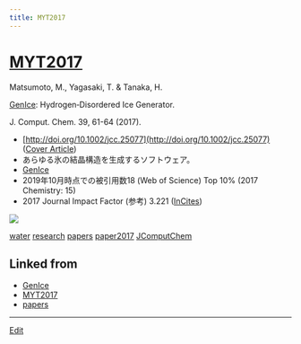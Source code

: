 ```yaml
---
title: MYT2017
---
```

# [MYT2017](/MYT2017)

Matsumoto, M., Yagasaki, T. & Tanaka, H.

[GenIce](/GenIce): Hydrogen‐Disordered Ice Generator.

J. Comput. Chem. 39, 61-64 (2017).


* [http://doi.org/10.1002/jcc.25077](http://doi.org/10.1002/jcc.25077) ([Cover Article](https://onlinelibrary.wiley.com/toc/1096987x/2018/39/1))
* あらゆる氷の結晶構造を生成するソフトウェア。 
* [GenIce](https://github.com/vitroid/GenIce)
* 2019年10月時点での被引用数18 (Web of Science) Top 10% (2017 Chemistry: 15)
* 2017 Journal Impact Factor (参考) 3.221 ([InCites](http://jcr.incites.thomsonreuters.com/JCRJournalProfileAction.action?pg=JRNLPROF&journalTitle=J%20COMPUT%20CHEM&edition=SCIE&journal=J%20COMPUT%20CHEM))

![](https://wol-prod-cdn.literatumonline.com/cms/attachment/871e128c-d576-404c-b9bf-1db332d7e07b/jcc25119-toc-0001-m.jpg)


[water](/water)
[research](/research)
[papers](/papers)
[paper2017](/paper2017)
[JComputChem](/JComputChem)







## Linked from

* [GenIce](/GenIce)
* [MYT2017](/MYT2017)
* [papers](/papers)


----

[Edit](https://github.com/vitroid/vitroid.github.io/edit/master/MD/MYT2017.md)

